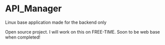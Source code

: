 # API_Manager
 Linux base application made for the backend only
 
 Open source project. I will work on this on FREE-TIME. 
 Soon to be web base when completed!

